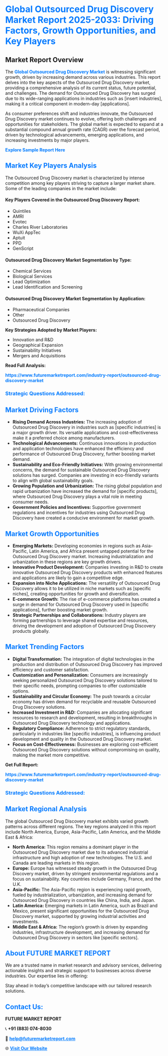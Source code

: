 <h1 style="color: #007BFF;">Global Outsourced Drug Discovery Market Report 2025-2033: Driving Factors, Growth Opportunities, and Key Players</h1>

<section id="overview">
<h2>Market Report Overview</h2>
<p>The <a href="https://www.futuremarketreport.com/industry-report/outsourced-drug-discovery-market" style="color: #007BFF; text-decoration: none;"><strong>Global Outsourced Drug Discovery Market</strong></a> is witnessing significant growth, driven by increasing demand across various industries. This report delves into the key aspects of the Outsourced Drug Discovery market, providing a comprehensive analysis of its current status, future potential, and challenges. The demand for Outsourced Drug Discovery has surged due to its wide-ranging applications in industries such as [insert industries], making it a critical component in modern-day [applications].</p>
<p>As consumer preferences shift and industries innovate, the Outsourced Drug Discovery market continues to evolve, offering both challenges and opportunities for stakeholders. The global market is expected to expand at a substantial compound annual growth rate (CAGR) over the forecast period, driven by technological advancements, emerging applications, and increasing investments by major players.</p>
</section>

<section id="overview">
<p><a href="https://www.futuremarketreport.com/request-sample/reportId=122674" style="color: #007BFF; text-decoration: none;"><strong>Explore Sample Report Here</strong></a></p>
</section>

<section id="key-players">
<h2 style="color: #007BFF;">Market Key Players Analysis</h2>
<p>The Outsourced Drug Discovery market is characterized by intense competition among key players striving to capture a larger market share. Some of the leading companies in the market include:</p>
<h4>Key Players Covered in the Outsourced Drug Discovery Report:</h4>
<ul><li>Quintiles</li><li>AMRI</li><li>Evotec</li><li>Charles River Laboratories</li><li>WuXi AppTec</li><li>Aptuit</li><li>PPD</li><li>GenScript</li></ul>
<h4>Outsourced Drug Discovery Market Segmentation by Type:</h4>
<ul><li>Chemical Services</li><li>Biological Services</li><li>Lead Optimization</li><li>Lead Identification and Screening</li></ul>

<h4>Outsourced Drug Discovery Market Segmentation by Application:</h4>
<ul><li>Pharmaceutical Companies</li><li>Other</li><li>Outsourced Drug Discovery</li></ul>
<p><strong>Key Strategies Adopted by Market Players:</strong></p>
<ul>
<li>Innovation and R&D</li>
<li>Geographical Expansion</li>
<li>Sustainability Initiatives</li>
<li>Mergers and Acquisitions</li>
</ul>
</section>

<section>
<p><strong>Read Full Analysis: </strong></p><a href="https://www.futuremarketreport.com/industry-report/outsourced-drug-discovery-market" style="color: #007BFF; text-decoration: none;"><strong>https://www.futuremarketreport.com/industry-report/outsourced-drug-discovery-market</strong></a>
<h3 style="color: #007BFF;">Strategic Questions Addressed:</h3>
</section>

<section id="driving-factors">
<h2 style="color: #007BFF;">Market Driving Factors</h2>
<ul>
<li><strong>Rising Demand Across Industries:</strong> The increasing adoption of Outsourced Drug Discovery in industries such as [specific industries] is a major growth driver. Its versatile applications and cost-effectiveness make it a preferred choice among manufacturers.</li>
<li><strong>Technological Advancements:</strong> Continuous innovations in production and application technologies have enhanced the efficiency and performance of Outsourced Drug Discovery, further boosting market demand.</li>
<li><strong>Sustainability and Eco-Friendly Initiatives:</strong> With growing environmental concerns, the demand for sustainable Outsourced Drug Discovery solutions has surged. Companies are investing in eco-friendly variants to align with global sustainability goals.</li>
<li><strong>Growing Population and Urbanization:</strong> The rising global population and rapid urbanization have increased the demand for [specific products], where Outsourced Drug Discovery plays a vital role in meeting consumer needs.</li>
<li><strong>Government Policies and Incentives:</strong> Supportive government regulations and incentives for industries using Outsourced Drug Discovery have created a conducive environment for market growth.</li>
</ul>
</section>

<section id="growth-opportunities">
<h2 style="color: #007BFF;">Market Growth Opportunities</h2>
<ul>
<li><strong>Emerging Markets:</strong> Developing economies in regions such as Asia-Pacific, Latin America, and Africa present untapped potential for the Outsourced Drug Discovery market. Increasing industrialization and urbanization in these regions are key growth drivers.</li>
<li><strong>Innovative Product Development:</strong> Companies investing in R&D to create innovative Outsourced Drug Discovery products with enhanced features and applications are likely to gain a competitive edge.</li>
<li><strong>Expansion into Niche Applications:</strong> The versatility of Outsourced Drug Discovery allows it to be utilized in niche markets such as [specific niches], creating opportunities for growth and diversification.</li>
<li><strong>E-commerce Growth:</strong> The rise of e-commerce platforms has created a surge in demand for Outsourced Drug Discovery used in [specific applications], further boosting market growth.</li>
<li><strong>Strategic Partnerships and Collaborations:</strong> Industry players are forming partnerships to leverage shared expertise and resources, driving the development and adoption of Outsourced Drug Discovery products globally.</li>
</ul>
</section>

<section id="trending-factors">
<h2 style="color: #007BFF;">Market Trending Factors</h2>
<ul>
<li><strong>Digital Transformation:</strong> The integration of digital technologies in the production and distribution of Outsourced Drug Discovery has improved efficiency and customer satisfaction.</li>
<li><strong>Customization and Personalization:</strong> Consumers are increasingly seeking personalized Outsourced Drug Discovery solutions tailored to their specific needs, prompting companies to offer customizable options.</li>
<li><strong>Sustainability and Circular Economy:</strong> The push towards a circular economy has driven demand for recyclable and reusable Outsourced Drug Discovery solutions.</li>
<li><strong>Increased Investment in R&D:</strong> Companies are allocating significant resources to research and development, resulting in breakthroughs in Outsourced Drug Discovery technology and applications.</li>
<li><strong>Regulatory Compliance:</strong> Adherence to strict regulatory standards, particularly in industries like [specific industries], is influencing product development and quality in the Outsourced Drug Discovery market.</li>
<li><strong>Focus on Cost-Effectiveness:</strong> Businesses are exploring cost-efficient Outsourced Drug Discovery solutions without compromising on quality, making the market more competitive.</li>
</ul>
</section>

<section>
<p><strong>Get Full Report: </strong></p><a href="https://www.futuremarketreport.com/industry-report/outsourced-drug-discovery-market" style="color: #007BFF; text-decoration: none;"><strong>https://www.futuremarketreport.com/industry-report/outsourced-drug-discovery-market</strong></a>
<h3 style="color: #007BFF;">Strategic Questions Addressed:</h3>
</section>


<section id="regional-analysis">
<h2 style="color: #007BFF;">Market Regional Analysis</h2>
<p>The global Outsourced Drug Discovery market exhibits varied growth patterns across different regions. The key regions analyzed in this report include North America, Europe, Asia-Pacific, Latin America, and the Middle East & Africa:</p>
<ul>
<li><strong>North America:</strong> This region remains a dominant player in the Outsourced Drug Discovery market due to its advanced industrial infrastructure and high adoption of new technologies. The U.S. and Canada are leading markets in this region.</li>
<li><strong>Europe:</strong> Europe has witnessed steady growth in the Outsourced Drug Discovery market, driven by stringent environmental regulations and a focus on sustainability. Key countries include Germany, France, and the U.K.</li>
<li><strong>Asia-Pacific:</strong> The Asia-Pacific region is experiencing rapid growth, fueled by industrialization, urbanization, and increasing demand for Outsourced Drug Discovery in countries like China, India, and Japan.</li>
<li><strong>Latin America:</strong> Emerging markets in Latin America, such as Brazil and Mexico, present significant opportunities for the Outsourced Drug Discovery market, supported by growing industrial activities and investments.</li>
<li><strong>Middle East & Africa:</strong> The region’s growth is driven by expanding industries, infrastructure development, and increasing demand for Outsourced Drug Discovery in sectors like [specific sectors].</li>
</ul>
</section>

<footer>
<h2 style="color: #007BFF;">About FUTURE MARKET REPORT</h2>
<p>We are a trusted name in market research and advisory services, delivering actionable insights and strategic support to businesses across diverse industries. Our expertise lies in offering:</p>

<p>Stay ahead in today’s competitive landscape with our tailored research solutions.</p>

<h2 style="color: #007BFF;">Contact Us:</h2>
<p><strong>FUTURE MARKET REPORT</strong></p>
<p>📞 <strong>+91 (883) 074-8030</strong></p>
<p>📧 <strong><a href="mailto:help@futuremarketreport.com" style="color: #007BFF;">help@futuremarketreport.com</a></strong></p>
<p>🌐 <strong><a href="https://www.futuremarketreport.com/" style="color: #007BFF;">Visit Our Website</a></strong></p>
</footer>